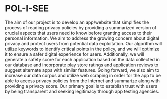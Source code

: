 # POL-I-SEE
The aim of our project is to develop an app/website that simplifies the process of reading privacy policies by providing a summarized version of crucial aspects that users need to know before granting access to their personal information. We aim to address the growing concern about digital privacy and protect users from potential data exploitation. Our algorithm will utilize keywords to identify critical points in the policy, and we will optimize it to ensure a safer digital experience for users. Additionally, we will generate a safety score for each application based on the data collected in our database and incorporate play store ratings and application reviews to suggest alternate apps with similar features. Going forward, we also aim to increase our data corpus and utilize web scraping in order for the app to be able to access privacy policies from the Internet and summarize along with providing a privacy score. Our primary goal is to establish trust with users by being transparent and seeking legitimacy through app testing agencies.